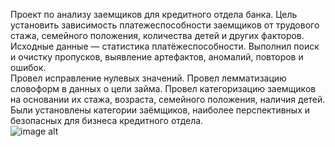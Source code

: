 Проект по анализу заемщиков для кредитного отдела банка. 
Цель установить зависимость платежеспособности заемщиков от трудового стажа, семейного положения, количества детей и других факторов. Исходные данные — статистика платёжеспособности. 
Выполнил поиск и очистку пропусков, выявление артефактов, аномалий, повторов и ошибок.  
Провел исправление нулевых значений. Провел лемматизацию словоформ в данных о цели займа.
Провел категоризацию заемщиков на основании их стажа, возраста, семейного положения, наличия детей.  
Были установлены категории заёмщиков, наиболее перспективных и безопасных для бизнеса кредитного отдела.  
![image alt]([https://github.com/ecocity-coder/credits/blob/main/2024-02-11_17-50-45.png)

